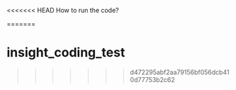 <<<<<<< HEAD
How to run the code?

=======
# insight_coding_test
>>>>>>> d472295abf2aa79156bf056dcb410d77753b2c62
